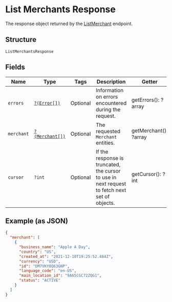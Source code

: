 
# List Merchants Response

The response object returned by the [ListMerchant](/doc/apis/merchants.md#list-merchants) endpoint.

## Structure

`ListMerchantsResponse`

## Fields

| Name | Type | Tags | Description | Getter | Setter |
|  --- | --- | --- | --- | --- | --- |
| `errors` | [`?(Error[])`](/doc/models/error.md) | Optional | Information on errors encountered during the request. | getErrors(): ?array | setErrors(?array errors): void |
| `merchant` | [`?(Merchant[])`](/doc/models/merchant.md) | Optional | The requested `Merchant` entities. | getMerchant(): ?array | setMerchant(?array merchant): void |
| `cursor` | `?int` | Optional | If the  response is truncated, the cursor to use in next  request to fetch next set of objects. | getCursor(): ?int | setCursor(?int cursor): void |

## Example (as JSON)

```json
{
  "merchant": [
    {
      "business_name": "Apple A Day",
      "country": "US",
      "created_at": "2021-12-10T19:25:52.484Z",
      "currency": "USD",
      "id": "DM7VKY8Q63GNP",
      "language_code": "en-US",
      "main_location_id": "9A65CGC72ZQG1",
      "status": "ACTIVE"
    }
  ]
}
```

